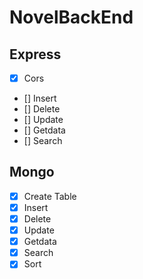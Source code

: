 # NovelBackEnd

## Express
- [x] Cors
- [] Insert
- [] Delete
- [] Update
- [] Getdata
- [] Search

## Mongo
- [x] Create Table
- [x] Insert
- [x] Delete
- [x] Update
- [x] Getdata
- [x] Search
- [x] Sort
